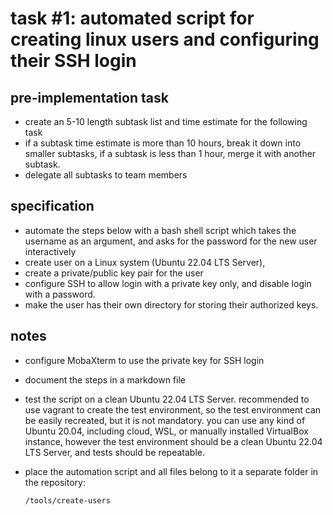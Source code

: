 # task #1: automated script for creating linux users and configuring their SSH login

## pre-implementation task

- create an 5-10 length subtask list and time estimate for the following task
- if a subtask time estimate is more than 10 hours, break it down into smaller subtasks, if a subtask is less than 1 hour, merge it with another subtask.
- delegate all subtasks to team members

## specification

- automate the steps below with a bash shell script which takes the username as an argument, and asks for the password for the new user interactively
- create user on a Linux system (Ubuntu 22.04 LTS Server),
- create a private/public key pair for the user
- configure SSH to allow login with a private key only, and disable login with a password.
- make the user has their own directory for storing their authorized keys.

## notes

- configure MobaXterm to use the private key for SSH login
- document the steps in a markdown file
- test the script on a clean Ubuntu 22.04 LTS Server. recommended to use vagrant to create the test environment, so the test environment can be easily recreated, but it is not mandatory. you can use any kind of Ubuntu 20.04, including cloud, WSL, or manually installed VirtualBox instance, however the test environment should be a clean Ubuntu 22.04 LTS Server, and tests should be repeatable.
- place the automation script and all files belong to it a separate folder in the repository:

  ```
  /tools/create-users
  ```
